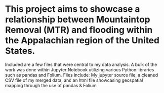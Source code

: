 # This project aims to showcase a relationship between Mountaintop Removal (MTR) and flooding within the Appalachian region of the United States.
Included are a few files that were central to my data analysis. A bulk of the work was done within Jupyter Notebook utilizing various Python libraries such as pandas and Folium. 
Files include: My jupyter source file, a cleaned CSV file of my merged data, and an html file showcasing geospatial mapping through the use of pandas & Folium

